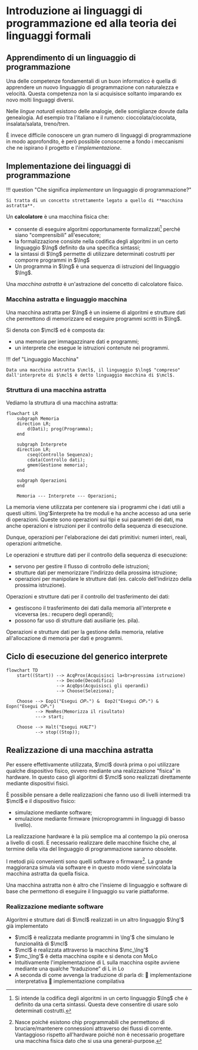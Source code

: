 # Introduzione ai linguaggi di programmazione ed alla teoria dei linguaggi formali

## Apprendimento di un linguaggio di programmazione

Una delle competenze fondamentali di un buon informatico è quella di apprendere
un nuovo linguaggio di programmazione con naturalezza e velocità. Questa
competenza non la si acquisisce soltanto imparando ex novo molti linguaggi diversi.

Nelle _lingue naturali_ esistono delle analogie, delle somiglianze dovute dalla
genealogia. Ad esempio tra l'italiano e il rumeno: cioccolata/ciocolata,
insalata/salata, treno/tren.

È invece difficile conoscere un gran numero di linguaggi di programmazione in modo
approfondito, è però possibile conoscerne a fondo i meccanismi che ne ispirano
il progetto e l'_implementazione_.

## Implementazione dei linguaggi di programmazione

!!! question "Che significa _implementare_ un linguaggio di programmazione?"

    Si tratta di un concetto strettamente legato a quello di **macchina astratta**.

Un **calcolatore** è una macchina fisica che:

- consente di eseguire algoritmi opportunamente formalizzati[^1] perché siano
  "comprensibili" all'esecutore;
- la formalizzazione consiste nella codifica degli algoritmi in un certo linguaggio
  $\lng$ definito da una specifica sintassi;
- la sintassi di $\lng$ permette di utilizzare determinati costrutti per comporre
  programmi in $\lng$
- Un programma in $\lng$ è una sequenza di istruzioni del linguaggio $\lng$.

Una _macchina astratta_ è un'astrazione del concetto di calcolatore fisico.

### Macchina astratta e linguaggio macchina

Una macchina astratta per $\lng$ è un insieme di algoritmi e strutture dati
che permettono di memorizzare ed eseguire programmi scritti in $\lng$.

Si denota con $\mcl$ ed è composta da:

- una memoria per immagazzinare dati e programmi;
- un interprete che esegue le istruzioni contenute nei programmi.

!!! def "Linguaggio Macchina"

    Data una macchina astratta $\mcl$, il linguaggio $\lng$ "compreso"
    dall'interprete di $\mcl$ è detto linguaggio macchina di $\mcl$.

### Struttura di una macchina astratta

Vediamo la struttura di una macchina astratta:

```mermaid
flowchart LR
    subgraph Memoria
    direction LR;
        d(Dati); prog(Programma);
    end

    subgraph Interprete
    direction LR;
        cseq(Controllo Sequenza);
        cdata(Controllo dati);
        gmem(Gestione memoria);
    end

    subgraph Operazioni
    end

    Memoria --- Interprete --- Operazioni;
```

La memoria viene utilizzata per contenere sia i programmi che i dati utili a
questi ultimi. \lng'$interprete ha tre moduli e ha anche accesso ad una serie di
operazioni. Queste sono operazioni sui tipi e sui parametri dei dati, ma anche
operazioni e istruzioni per il controllo della sequenza di esecuzione.

Dunque, operazioni per l'elaborazione dei dati primitivi: numeri interi, reali,
operazioni aritmetiche.

Le operazioni e strutture dati per il controllo della sequenza di esecuzione:

- servono per gestire il flusso di controllo delle istruzioni;
- strutture dati per memorizzare l'indirizzo della prossima istruzione;
- operazioni per manipolare le strutture dati (es. calcolo dell'indirizzo
  della prossima istruzione).

Operazioni e strutture dati per il controllo del trasferimento dei dati:

- gestiscono il trasferimento dei dati dalla memoria all'interprete e viceversa
  (es.: recupero degli operandi);
- possono far uso di strutture dati ausiliarie (es. pila).

Operazioni e strutture dati per la gestione della memoria, relative all'allocazione
di memoria per dati e programmi.

## Ciclo di esecuzione del generico interprete

```mermaid
flowchart TD
    start((Start)) --> AcqProx(Acquisisci la<br>prossima istruzione)
                   --> Decode(Decodifica)
                   --> AcqOps(Acquisisci gli operandi)
                   --> Choose(Seleziona);

    Choose --> Eop1("Esegui 𝑂𝑃ₙ") &  Eop2("Esegui 𝑂𝑃₂") & Eopn("Esegui 𝑂𝑃₁")
           --> MemRes(Memorizza il risultato)
           ---> start;

    Choose --> Halt("Esegui 𝐻𝐴𝐿𝑇")
           --> stop((Stop));
```

## Realizzazione di una macchina astratta

Per essere effettivamente utilizzata, $\mcl$ dovrà prima o poi utilizzare
qualche dispositivo fisico, ovvero mediante una realizzazione "fisica" in
hardware. In questo caso gli algoritmi di $\mcl$ sono realizzati direttamente
mediante dispositivi fisici.

È possibile pensare a delle realizzazioni che fanno uso di livelli intermedi tra
$\mcl$ e il dispositivo fisico:

- simulazione mediante software;
- emulazione mediante firmware (microprogrammi in linguaggi di basso livello).

La realizzazione hardware è la più semplice ma al contempo la più onerosa a
livello di costi. È necessario realizzare delle macchine fisiche che, al termine
della vita del linguaggio di programmazione saranno obsolete.

I metodi più convenienti sono quelli software o firmware[^2]. La grande maggioranza
simula via software e in questo modo viene svincolata la macchina astratta da
quella fisica.

Una macchina astratta non è altro che l'insieme di linguaggio e software di base
che permettono di eseguire il linguaggio su varie piattaforme.

### Realizzazione mediante software

Algoritmi e strutture dati di $\mcl$ realizzati in un altro linguaggio
$\lng'$ già implementato

- $\mcl$ è realizzata mediante programmi in \lng'$ che simulano le
funzionalità di $\mcl$
- $\mcl$ è realizzata attraverso la macchina $\mc_\lng'$
- $\mc_\lng'$ è detta macchina ospite e si denota con MoLo
- Intuitivamente l'implementazione di L sulla macchina ospite
avviene mediante una qualche “traduzione” di L in Lo
- A seconda di come avvenga la traduzione di parla di:
 implementazione interpretativa
 implementazione compilativa

[^1]:
    Si intende la codifica degli algoritmi in un certo linguaggio $\lng$ che è
    definito da una certa sintassi. Questa deve consentire di usare solo determinati
    costrutti.

[^2]:
    Nasce poiché esistono chip programmabili che permettono di bruciare/mantenere
    connessioni attraverso dei flussi di corrente. Vantaggioso rispetto all'hardware
    poiché non è necessario progettare una macchina fisica dato che si usa una
    general-purpose.
